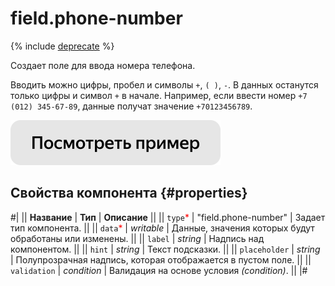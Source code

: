 # field.phone-number

{% include [deprecate](../../_includes/deprecate.md) %}

Создает поле для ввода номера телефона.

Вводить можно цифры, пробел и символы `+`, `( )`, `-`. В данных останутся только цифры и символ `+` в начале. Например, если ввести номер `+7 (012) 345-67-89`, данные получат значение `+70123456789`.

[![](../_images/buttons/view-example.svg)](https://clck.ru/RYZqt)

## Свойства компонента {#properties}

#|
|| **Название** | **Тип** | **Описание** ||
|| `type`<span style="color: red">\*</span> | "field.phone-number" | Задает тип компонента. ||
|| `data`<span style="color: red">\*</span> | _writable_ | Данные, значения которых будут обработаны или изменены. ||
|| `label` | _string_ | Надпись над компонентом. ||
|| `hint` | _string_ | Текст подсказки. ||
|| `placeholder` | _string_ | Полупрозрачная надпись, которая отображается в пустом поле. ||
|| `validation` | _condition_ | Валидация на основе условия _(condition)_. ||
|#
